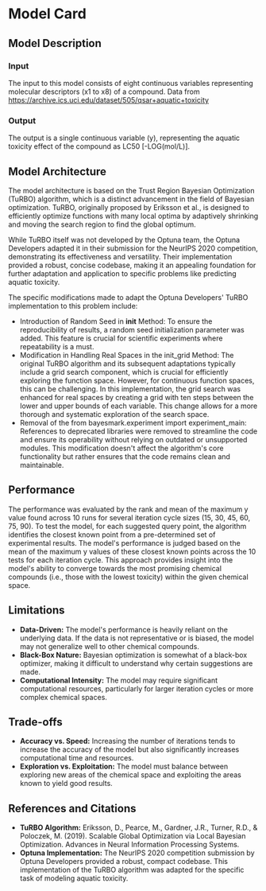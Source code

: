 # Model Card

## Model Description

### Input

The input to this model consists of eight continuous variables representing molecular descriptors (x1 to x8) of a compound.
Data from https://archive.ics.uci.edu/dataset/505/qsar+aquatic+toxicity

### Output

The output is a single continuous variable (y), representing the aquatic toxicity effect of the compound as LC50 [-LOG(mol/L)]. 

## Model Architecture

The model architecture is based on the Trust Region Bayesian Optimization (TuRBO) algorithm, which is a distinct advancement in the field of Bayesian optimization. TuRBO, originally proposed by Eriksson et al., is designed to efficiently optimize functions with many local optima by adaptively shrinking and moving the search region to find the global optimum.

While TuRBO itself was not developed by the Optuna team, the Optuna Developers adapted it in their submission for the NeurIPS 2020 competition, demonstrating its effectiveness and versatility. Their implementation provided a robust, concise codebase, making it an appealing foundation for further adaptation and application to specific problems like predicting aquatic toxicity.

The specific modifications made to adapt the Optuna Developers' TuRBO implementation to this problem include:

* Introduction of Random Seed in __init__ Method: To ensure the reproducibility of results, a random seed initialization parameter was added. This feature is crucial for scientific experiments where repeatability is a must.
* Modification in Handling Real Spaces in the init_grid Method: The original TuRBO algorithm and its subsequent adaptations typically include a grid search component, which is crucial for efficiently exploring the function space. However, for continuous function spaces, this can be challenging. In this implementation, the grid search was enhanced for real spaces by creating a grid with ten steps between the lower and upper bounds of each variable. This change allows for a more thorough and systematic exploration of the search space.
* Removal of the from bayesmark.experiment import experiment_main: References to deprecated libraries were removed to streamline the code and ensure its operability without relying on outdated or unsupported modules. This modification doesn't affect the algorithm's core functionality but rather ensures that the code remains clean and maintainable.

## Performance

The performance was evaluated by the rank and mean of the maximum y value found across 10 runs for several iteration cycle sizes (15, 30, 45, 60, 75, 90). To test the model, for each suggested query point, the algorithm identifies the closest known point from a pre-determined set of experimental results. The model's performance is judged based on the mean of the maximum y values of these closest known points across the 10 tests for each iteration cycle. This approach provides insight into the model's ability to converge towards the most promising chemical compounds (i.e., those with the lowest toxicity) within the given chemical space. 

## Limitations

- **Data-Driven:** The model's performance is heavily reliant on the underlying data. If the data is not representative or is biased, the model may not generalize well to other chemical compounds.
- **Black-Box Nature:** Bayesian optimization is somewhat of a black-box optimizer, making it difficult to understand why certain suggestions are made.
- **Computational Intensity:** The model may require significant computational resources, particularly for larger iteration cycles or more complex chemical spaces.

## Trade-offs

- **Accuracy vs. Speed:** Increasing the number of iterations tends to increase the accuracy of the model but also significantly increases computational time and resources.
- **Exploration vs. Exploitation:** The model must balance between exploring new areas of the chemical space and exploiting the areas known to yield good results.

## References and Citations

* **TuRBO Algorithm:** Eriksson, D., Pearce, M., Gardner, J.R., Turner, R.D., & Poloczek, M. (2019). Scalable Global Optimization via Local Bayesian Optimization. Advances in Neural Information Processing Systems.
* **Optuna Implementation:** The NeurIPS 2020 competition submission by Optuna Developers provided a robust, compact codebase. This implementation of the TuRBO algorithm was adapted for the specific task of modeling aquatic toxicity.
